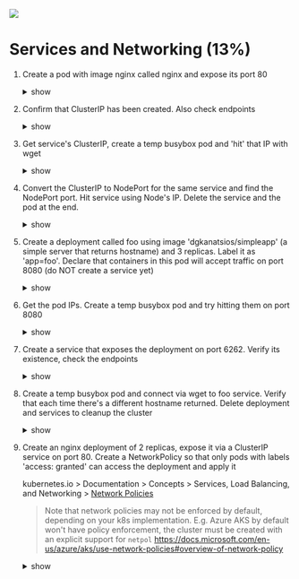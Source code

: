![](https://gaforgithub.azurewebsites.net/api?repo=CKAD-exercises/services&empty)
# Services and Networking (13%)

1. Create a pod with image nginx called nginx and expose its port 80

    <details><summary>show</summary>
    <p>

    ```bash
    kubectl run nginx --image=nginx --restart=Never --port=80 --expose
    # observe that a pod as well as a service are created
    ```

    </p>
    </details>


1. Confirm that ClusterIP has been created. Also check endpoints

    <details><summary>show</summary>
    <p>

    ```bash
    kubectl get svc nginx # services
    kubectl get ep # endpoints
    ```

    </p>
    </details>

1. Get service's ClusterIP, create a temp busybox pod and 'hit' that IP with wget

    <details><summary>show</summary>
    <p>

    ```bash
    kubectl get svc nginx # get the IP (something like 10.108.93.130)
    kubectl run busybox --rm --image=busybox -it --restart=Never -- sh
    wget -O- IP:80
    exit
    ```

    </p>
    or
    <p>

    ```bash
    IP=$(kubectl get svc nginx --template={{.spec.clusterIP}}) # get the IP (something like 10.108.93.130)
    kubectl run busybox --rm --image=busybox -it --restart=Never --env="IP=$IP" -- wget -O- $IP:80 --timeout 2
    # Tip: --timeout is optional, but it helps to get answer more quickly when connection fails (in seconds vs minutes)
    ```

    </p>
    </details>

1. Convert the ClusterIP to NodePort for the same service and find the NodePort port. Hit service using Node's IP. Delete the service and the pod at the end.

    <details><summary>show</summary>
    <p>

    ```bash
    kubectl edit svc nginx
    ```

    ```yaml
    apiVersion: v1
    kind: Service
    metadata:
      creationTimestamp: 2018-06-25T07:55:16Z
      name: nginx
      namespace: default
      resourceVersion: "93442"
      selfLink: /api/v1/namespaces/default/services/nginx
      uid: 191e3dac-784d-11e8-86b1-00155d9f663c
    spec:
      clusterIP: 10.97.242.220
      ports:
      - port: 80
        protocol: TCP
        targetPort: 80
      selector:
        run: nginx
      sessionAffinity: None
      type: NodePort # change cluster IP to nodeport
    status:
      loadBalancer: {}
    ```

    or

    ```bash
    kubectl patch svc nginx -p '{"spec":{"type":"NodePort"}}' 
    ```

    ```bash
    kubectl get svc
    ```

    ```
    # result:
    NAME         TYPE        CLUSTER-IP       EXTERNAL-IP   PORT(S)        AGE
    kubernetes   ClusterIP   10.96.0.1        <none>        443/TCP        1d
    nginx        NodePort    10.107.253.138   <none>        80:31931/TCP   3m
    ```

    ```bash
    wget -O- NODE_IP:31931 # if you're using Kubernetes with Docker for Windows/Mac, try 127.0.0.1
    #if you're using minikube, try minikube ip, then get the node ip such as 192.168.99.117
    ```

    ```bash
    kubectl delete svc nginx # Deletes the service
    kubectl delete pod nginx # Deletes the pod
    ```
    </p>
    </details>

1. Create a deployment called foo using image 'dgkanatsios/simpleapp' (a simple server that returns hostname) and 3 replicas. Label it as 'app=foo'. Declare that containers in this pod will accept traffic on port 8080 (do NOT create a service yet)

    <details><summary>show</summary>
    <p>

    ```bash
    kubectl create deploy foo --image=dgkanatsios/simpleapp --port=8080 --replicas=3
    kubectl label deployment foo --overwrite app=foo
    ```
    </p>
    </details>

1. Get the pod IPs. Create a temp busybox pod and try hitting them on port 8080

    <details><summary>show</summary>
    <p>


    ```bash
    kubectl get pods -l app=foo -o wide # 'wide' will show pod IPs
    kubectl run busybox --image=busybox --restart=Never -it --rm -- sh
    wget -O- <POD_IP>:8080 # do not try with pod name, will not work
    # try hitting all IPs generated after running 1st command to confirm that hostname is different
    exit
    # or
    kubectl get po -o wide -l app=foo | awk '{print $6}' | grep -v IP | xargs -L1 -I '{}' kubectl run --rm -ti tmp --restart=Never --image=busybox -- wget -O- http://\{\}:8080
    # or
    kubectl get po -l app=foo -o jsonpath='{range .items[*]}{.status.podIP}{"\n"}{end}' | xargs -L1 -I '{}' kubectl run --rm -ti tmp --restart=Never --image=busybox -- wget -O- http://\{\}:8080
    ```

    </p>
    </details>

1. Create a service that exposes the deployment on port 6262. Verify its existence, check the endpoints

    <details><summary>show</summary>
    <p>


    ```bash
    kubectl expose deploy foo --port=6262 --target-port=8080
    kubectl get service foo # you will see ClusterIP as well as port 6262
    kubectl get endpoints foo # you will see the IPs of the three replica pods, listening on port 8080
    ```

    </p>
    </details>

1. Create a temp busybox pod and connect via wget to foo service. Verify that each time there's a different hostname returned. Delete deployment and services to cleanup the cluster

    <details><summary>show</summary>
    <p>

    ```bash
    kubectl get svc # get the foo service ClusterIP
    kubectl run busybox --image=busybox -it --rm --restart=Never -- sh
    wget -O- foo:6262 # DNS works! run it many times, you'll see different pods responding
    wget -O- <SERVICE_CLUSTER_IP>:6262 # ClusterIP works as well
    # you can also kubectl logs on deployment pods to see the container logs
    kubectl delete svc foo
    kubectl delete deploy foo
    ```

    </p>
    </details>

1. Create an nginx deployment of 2 replicas, expose it via a ClusterIP service on port 80. Create a NetworkPolicy so that only pods with labels 'access: granted' can access the deployment and apply it

    kubernetes.io > Documentation > Concepts > Services, Load Balancing, and Networking > [Network Policies](https://kubernetes.io/docs/concepts/services-networking/network-policies/)

    > Note that network policies may not be enforced by default, depending on your k8s implementation. E.g. Azure AKS by default won't have policy enforcement, the cluster must be created with an explicit support for `netpol` https://docs.microsoft.com/en-us/azure/aks/use-network-policies#overview-of-network-policy  
      
    <details><summary>show</summary>
    <p>

    ```bash
    kubectl create deployment nginx --image=nginx --replicas=2
    kubectl expose deployment nginx --port=80

    kubectl describe svc nginx # see the 'app=nginx' selector for the pods
    # or
    kubectl get svc nginx -o yaml

    vi policy.yaml
    ```

    ```YAML
    kind: NetworkPolicy
    apiVersion: networking.k8s.io/v1
    metadata:
      name: access-nginx # pick a name
    spec:
      podSelector:
        matchLabels:
          app: nginx # selector for the pods
      ingress: # allow ingress traffic
      - from:
        - podSelector: # from pods
            matchLabels: # with this label
              access: granted
    ```

    ```bash
    # Create the NetworkPolicy
    kubectl create -f policy.yaml

    # Check if the Network Policy has been created correctly
    # make sure that your cluster's network provider supports Network Policy (https://kubernetes.io/docs/tasks/administer-cluster/declare-network-policy/#before-you-begin)
    kubectl run busybox --image=busybox --rm -it --restart=Never -- wget -O- http://nginx:80 --timeout 2                          # This should not work. --timeout is optional here. But it helps to get answer more quickly (in seconds vs minutes)
    kubectl run busybox --image=busybox --rm -it --restart=Never --labels=access=granted -- wget -O- http://nginx:80 --timeout 2  # This should be fine
    ```

    </p>
    </details>
